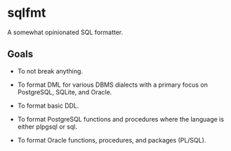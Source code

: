 # sqlfmt

A somewhat opinionated SQL formatter.

## Goals

* To not break anything.

* To format DML for various DBMS dialects with a primary focus on PostgreSQL, SQLite, and Oracle.

* To format basic DDL.

* To format PostgreSQL functions and procedures where the language is either plpgsql or sql.

* To format Oracle functions, procedures, and packages (PL/SQL).
